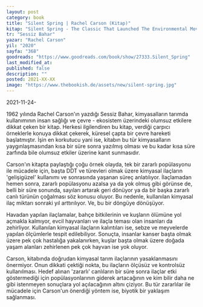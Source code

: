 ```yaml
---
layout: post
category: book
title: "Silent Spring | Rachel Carson (Kitap)"
kitap: "Silent Spring - The Classic That Launched The Environmental Movement"
tr: "Sessiz Bahar"
yazar: "Rachel Carson"
yil: "2020"
sayfa: "368"
goodreads: "https://www.goodreads.com/book/show/27333.Silent_Spring"
last_modified_at:
published: false
description: ""
posted: 2021-XX-XX
image: "https://www.thebookish.de/assets/new/silent-spring.jpg"
---
```


2021-11-24-

1962 yılında Rachel Carson'ın yazdığı Sessiz Bahar, kimyasalların tarımda kullanımının insan sağlığı ve çevre - ekosistem üzerindeki olumsuz etkilere dikkat çeken bir kitap. Herkesi ilgilendiren bu kitap, verdiği çarpıcı örneklerle konuya dikkat çekerek, küresel çapta bir çevre hareketi başlatmıştır. İşin en korkutucu yani ise, kitabın bu tür kimyasalların yaygınlaşmasından kısa bir süre sonra yazılmış olması ve bu kadar kısa süre zarfında bile olumsuz etkiler üzerine kanıt sunmasıdır.

Carson'ın kitapta paylaştığı çoğu örnek olayda, tek bir zararlı popülasyonu ile mücadele için, başta DDT ve türevleri olmak üzere kimyasal ilaçların 'gelişigüzel' kullanımı ve sonrasında yaşanan süreç anlatılıyor. İlaçlamadan hemen sonra, zararlı popülasyonu azalsa ya da yok olmuş gibi görünse de, belli bir süre sonunda, sayıları artarak geri dönüyor ya da bir başka zararlı canlı türünün çoğalması söz konusu oluyor. Bu nedenle, kullanılan kimyasal ilaç miktarı sonraki yıl arttırılıyor. Ve, bu bir döngüye dönüşüyor.

Havadan yapılan ilaçlamalar, bahçe bitkilerinin ve kuşların ölümüne yol açmakla kalmıyor, evcil hayvanları ve ilaçla teması olan insanları da zehirliyor. Kullanılan kimyasal ilaçların kalıntıları ise, sebze ve meyvelerde yapılan ölçümlerle tespit edilebiliyor. Sonuçta, insanlar kanser başta olmak üzere pek çok hastalığa yakalanırken, kuşlar başta olmak üzere doğada yaşam alanları zehirlenen pek çok hayvan ise yok oluyor.

Carson, kitabında doğrudan kimyasal tarım ilaçlarının yasaklanmasını önermiyor. Onun dikkati çektiği nokta, bu ilaçların ölçüsüz ve kontrolsüz kullanılması. Hedef alınan 'zararlı' canlıların bir süre sonra ilaçlar etki göstermediği için popülasyonlarının giderek artacağının ve kim bilir daha ne gibi istenmeyen sonuçlara yol açılacağının altını çiziyor. Bu tür zararlılar ile mücadele için Carson'un önerdiği yöntem ise, biyotik bir yaklaşım sağlanması.
